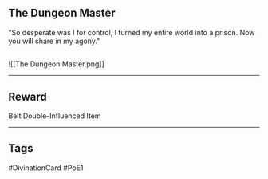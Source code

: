 ## The Dungeon Master
"So desperate was I for control, I turned my entire world into a prison. Now you will share in my agony."
## 
![[The Dungeon Master.png]]

---
## Reward
Belt
Double-Influenced Item

---
## Tags
#DivinationCard
#PoE1